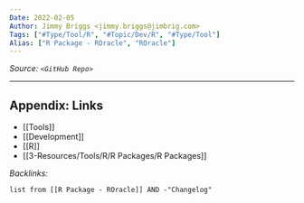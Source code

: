 ```yaml
---
Date: 2022-02-05
Author: Jimmy Briggs <jimmy.briggs@jimbrig.com>
Tags: ["#Type/Tool/R", "#Topic/Dev/R", "#Type/Tool"]
Alias: ["R Package - ROracle", "ROracle"]
---
```


*Source: `<GitHub Repo>`*

***

## Appendix: Links

- [[Tools]]
- [[Development]]
- [[R]]
- [[3-Resources/Tools/R/R Packages/R Packages]]


*Backlinks:*

```dataview
list from [[R Package - ROracle]] AND -"Changelog"
```